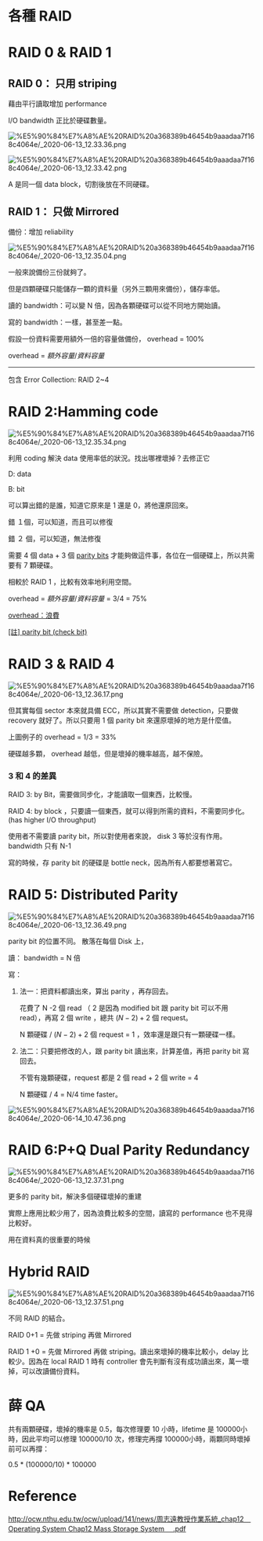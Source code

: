 # 各種 RAID

# RAID 0 & RAID 1

## RAID 0： 只用 striping

藉由平行讀取增加 performance

I/O bandwidth 正比於硬碟數量。

![%E5%90%84%E7%A8%AE%20RAID%20a368389b46454b9aaadaa7f168c4064e/_2020-06-13_12.33.36.png](%E5%90%84%E7%A8%AE%20RAID%20a368389b46454b9aaadaa7f168c4064e/_2020-06-13_12.33.36.png)

![%E5%90%84%E7%A8%AE%20RAID%20a368389b46454b9aaadaa7f168c4064e/_2020-06-13_12.33.42.png](%E5%90%84%E7%A8%AE%20RAID%20a368389b46454b9aaadaa7f168c4064e/_2020-06-13_12.33.42.png)

A 是同一個 data block，切割後放在不同硬碟。

## RAID 1： 只做 Mirrored

備份：增加 reliability 

![%E5%90%84%E7%A8%AE%20RAID%20a368389b46454b9aaadaa7f168c4064e/_2020-06-13_12.35.04.png](%E5%90%84%E7%A8%AE%20RAID%20a368389b46454b9aaadaa7f168c4064e/_2020-06-13_12.35.04.png)

一般來說備份三份就夠了。

但是四顆硬碟只能儲存一顆的資料量（另外三顆用來備份），儲存率低。 

讀的 bandwidth：可以變 N 倍，因為各顆硬碟可以從不同地方開始讀。

寫的 bandwidth：一樣，甚至差一點。

假設一份資料需要用額外一倍的容量做備份， overhead = 100%

overhead = $額外容量/資料容量$ 

---

包含 Error Collection: RAID 2~4

# RAID 2:Hamming code

![%E5%90%84%E7%A8%AE%20RAID%20a368389b46454b9aaadaa7f168c4064e/_2020-06-13_12.35.34.png](%E5%90%84%E7%A8%AE%20RAID%20a368389b46454b9aaadaa7f168c4064e/_2020-06-13_12.35.34.png)

利用 coding 解決 data 使用率低的狀況。找出哪裡壞掉？去修正它

D: data

B: bit

可以算出錯的是誰，知道它原來是 1 還是 0，將他還原回來。

錯 １個，可以知道，而且可以修復

錯 ２ 個，可以知道，無法修復

需要 4 個 data + 3 個 [parity bits](https://www.notion.so/parity-bit-check-bit-a52940a9b148425ba28c5bedc9171d7a) 才能夠做這件事，各位在一個硬碟上，所以共需要有 7 顆硬碟。

相較於 RAID 1 ，比較有效率地利用空間。

overhead =  $額外容量/資料容量$  = 3/4 = 75%

 

[overhead：浪費](%E5%90%84%E7%A8%AE%20RAID%20a368389b46454b9aaadaa7f168c4064e/overhead%EF%BC%9A%E6%B5%AA%E8%B2%BB%20f3e577d9ab404c269355798f62cbd4f5.md)

[[註] parity bit (check bit)](%E5%90%84%E7%A8%AE%20RAID%20a368389b46454b9aaadaa7f168c4064e/%5B%E8%A8%BB%5D%20parity%20bit%20(check%20bit)%20a52940a9b148425ba28c5bedc9171d7a.md)

# RAID 3 & RAID 4

![%E5%90%84%E7%A8%AE%20RAID%20a368389b46454b9aaadaa7f168c4064e/_2020-06-13_12.36.17.png](%E5%90%84%E7%A8%AE%20RAID%20a368389b46454b9aaadaa7f168c4064e/_2020-06-13_12.36.17.png)

但其實每個 sector 本來就具備 ECC，所以其實不需要做 detection，只要做 recovery 就好了。所以只要用 1 個 parity bit 來還原壞掉的地方是什麼值。

上圖例子的 overhead = 1/3 = 33%

硬碟越多顆， overhead 越低，但是壞掉的機率越高，越不保險。

### 3 和 4 的差異

RAID 3: by Bit，需要做同步化，才能讀取一個東西，比較慢。

RAID 4: by block ，只要讀一個東西，就可以得到所需的資料，不需要同步化。(has higher I/O throughput)

使用者不需要讀 parity bit，所以對使用者來說， disk 3 等於沒有作用。 bandwidth 只有 N-1

寫的時候，存 parity bit 的硬碟是 bottle neck，因為所有人都要想著寫它。

# RAID 5: Distributed Parity

![%E5%90%84%E7%A8%AE%20RAID%20a368389b46454b9aaadaa7f168c4064e/_2020-06-13_12.36.49.png](%E5%90%84%E7%A8%AE%20RAID%20a368389b46454b9aaadaa7f168c4064e/_2020-06-13_12.36.49.png)

parity bit 的位置不同。 散落在每個 Disk 上，

讀： bandwidth = N 倍

寫：

1. 法一：把資料都讀出來，算出 parity ，再存回去。 

    花費了 N -2 個 read （ 2  是因為 modified bit 跟 parity bit 可以不用 read），再寫 2 個 write ，總共  $(N-2)+2$ 個 request。

    N 顆硬碟 / $(N-2)+2$ 個 request  = 1 ，效率還是跟只有一顆硬碟一樣。

2. 法二：只要把修改的人，跟 parity bit 讀出來，計算差值，再把 parity bit 寫回去。

    不管有幾顆硬碟，request 都是 2 個 read + 2 個 write = 4

    N 顆硬碟 / 4 = N/4 time faster。

![%E5%90%84%E7%A8%AE%20RAID%20a368389b46454b9aaadaa7f168c4064e/_2020-06-14_10.47.36.png](%E5%90%84%E7%A8%AE%20RAID%20a368389b46454b9aaadaa7f168c4064e/_2020-06-14_10.47.36.png)

# RAID 6:P+Q Dual Parity Redundancy

![%E5%90%84%E7%A8%AE%20RAID%20a368389b46454b9aaadaa7f168c4064e/_2020-06-13_12.37.31.png](%E5%90%84%E7%A8%AE%20RAID%20a368389b46454b9aaadaa7f168c4064e/_2020-06-13_12.37.31.png)

更多的 parity bit，解決多個硬碟壞掉的重建

實際上應用比較少用了，因為浪費比較多的空間，讀寫的 performance 也不見得比較好。

用在資料真的很重要的時候

# Hybrid RAID

![%E5%90%84%E7%A8%AE%20RAID%20a368389b46454b9aaadaa7f168c4064e/_2020-06-13_12.37.51.png](%E5%90%84%E7%A8%AE%20RAID%20a368389b46454b9aaadaa7f168c4064e/_2020-06-13_12.37.51.png)

不同 RAID 的結合。

RAID 0+1 = 先做 striping 再做 Mirrored

RAID 1 +0 = 先做 Mirrored 再做  striping。讀出來壞掉的機率比較小，delay 比較少。因為在 local RAID 1 時有 controller 會先判斷有沒有成功讀出來，萬一壞掉，可以改讀備份資料。

# 薛 QA

共有兩顆硬碟，壞掉的機率是 0.5，每次修理要 10 小時，lifetime 是 100000小時，因此平均可以修理 100000/10 次，修理完再撐 100000小時，兩顆同時壞掉前可以再撐：

0.5 * (100000/10) *  100000 

# Reference

[http://ocw.nthu.edu.tw/ocw/upload/141/news/周志遠教授作業系統_chap12＿Operating System Chap12 Mass Storage System ＿.pdf](http://ocw.nthu.edu.tw/ocw/upload/141/news/%E5%91%A8%E5%BF%97%E9%81%A0%E6%95%99%E6%8E%88%E4%BD%9C%E6%A5%AD%E7%B3%BB%E7%B5%B1_chap12%EF%BC%BFOperating%20System%20Chap12%20Mass%20Storage%20System%20%EF%BC%BF.pdf)